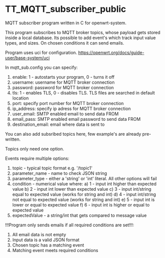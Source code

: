 # TT_MQTT_subscriber_public

MQTT subscriber program written in C for openwrt-system.

This program subscribes to MQTT broker topics, whose payload gets stored inside a local database.
Its possible to add event's which track input value types, and sizes. On chosen conditions it can send emails.

Program uses uci for configuration. 
https://openwrt.org/docs/guide-user/base-system/uci

In mqtt_sub.config you can specify:

1. enable:            1 - autostarts your program, 0 - turns it off
2. username:          username for MQTT broker connection
3. password:          password for MQTT broker connection
4. tls:               1 - enables TLS, 0 - disables TLS. TLS files are searched in default location
5. port:              specify port number for MQTT broker connection
6. ip_address:        specify ip adress for MQTT broker connection
7. user_email:        SMTP enabled email to send data FROM
8. email_pass: 		  SMTP enabled email password to send data FROM
9. destination_email: email where data is sent to

You can also add subsribed topics here, few example's are already pre-written.

Topics only need one option.

Events require multiple options:

1. topic -          typical topic format e.g. '/topic1'
2. parameter_name - name to check JSON string
3. parameter_type - either a 'string' or 'int' literal. All other options will fail
4. condition -      numerical value where:
	a) 1 - input int higher than expected value
	b) 2 - input int lower than expected value
	c) 3 - input int/string equal to expected value     (works for string and int)
	d) 4 - input int/string not equal to expected value (works for string and int)
	e) 5 - input int is lower or equal to expected value
	f) 6 - input int is higher or equal to expected value
5. expectedValue -  a string/int that gets compared to message value


!!!Program only sends emails if all required conditions are set!!!:

1. All email data is not empty
2. Input data is a valid JSON format
3. Chosen topic has a matching event
4. Matching event meets required conditions 
